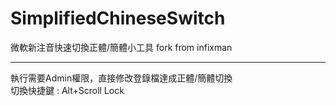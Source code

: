 # SimplifiedChineseSwitch
微軟新注音快速切換正體/簡體小工具 fork from infixman
***
執行需要Admin權限，直接修改登錄檔達成正體/簡體切換
<br>
切換快捷鍵 : Alt+Scroll Lock
